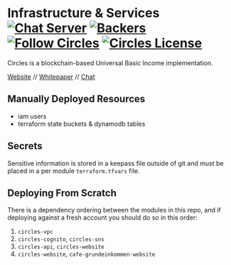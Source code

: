 # Infrastructure & Services [![Chat Server](https://chat.joincircles.net/api/v1/shield.svg?type=online&name=circles%20chat)](https://chat.joincircles.net) [![Backers](https://opencollective.com/circles/supporters/badge.svg)](https://opencollective.com/circles) [![Follow Circles](https://img.shields.io/twitter/follow/circlesubi.svg?label=follow+circles)](https://twitter.com/CirclesUBI) [![Circles License](https://img.shields.io/badge/license-APGLv3-orange.svg)](https://github.com/CirclesUBI/infrastructure-provisioning/blob/master/LICENSE)

Circles is a blockchain-based Universal Basic Income implementation.

[Website](http://www.joincircles.net) // [Whitepaper](https://github.com/CirclesUBI/docs/blob/master/Circles.md) // [Chat](https://chat.joincircles.net)

## Manually Deployed Resources

- iam users
- terraform state buckets & dynamodb tables

## Secrets

Sensitive information is stored in a keepass file outside of git and must be placed in a per module `terraform.tfvars` file.

## Deploying From Scratch

There is a dependency ordering between the modules in this repo, and if deploying against a fresh account you should do so in this order:

1. `circles-vpc`
1. `circles-cognito`, `circles-sns`
1. `circles-api`, `circles-website`
1. `circles-website`, `cafe-grundeinkommen-website`
